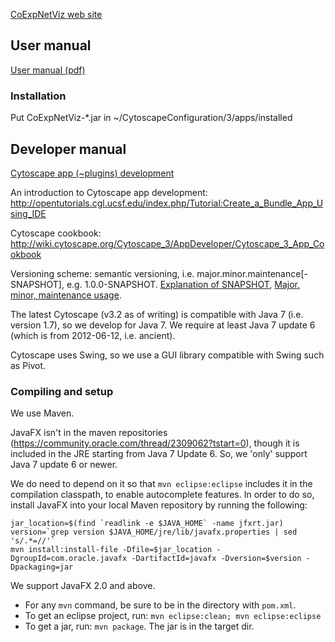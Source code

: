 [CoExpNetViz web site](http://bioinformatics.psb.ugent.be/webtools/coexpr/index.php)

## User manual
[User manual (pdf)](http://bioinformatics.psb.ugent.be/webtools/coexpr/files/plugin_manual_1_9.6.15.pdf)

### Installation
Put CoExpNetViz-*.jar in ~/CytoscapeConfiguration/3/apps/installed

## Developer manual
[Cytoscape app (~plugins) development](http://wiki.cytoscape.org/Cytoscape_3/AppDeveloper)

An introduction to Cytoscape app development: http://opentutorials.cgl.ucsf.edu/index.php/Tutorial:Create_a_Bundle_App_Using_IDE

Cytoscape cookbook: http://wiki.cytoscape.org/Cytoscape_3/AppDeveloper/Cytoscape_3_App_Cookbook

Versioning scheme: semantic versioning, i.e. major.minor.maintenance[-SNAPSHOT], e.g. 1.0.0-SNAPSHOT. [Explanation of SNAPSHOT](https://docs.oracle.com/middleware/1212/core/MAVEN/maven_version.htm#MAVEN401), [Major, minor, maintenance usage](https://python-packaging-user-guide.readthedocs.org/en/latest/distributing/#semantic-versioning-preferred).

The latest Cytoscape (v3.2 as of writing) is compatible with Java 7 (i.e. version 1.7), so we develop for Java 7. We require at least Java 7 update 6 (which is from 2012-06-12, i.e. ancient). 

Cytoscape uses Swing, so we use a GUI library compatible with Swing such as Pivot.

### Compiling and setup

We use Maven.

JavaFX isn't in the maven repositories (https://community.oracle.com/thread/2309062?tstart=0),
though it is included in the JRE starting from Java 7 Update 6. So, we 'only' support Java 7 update 6 or newer.
 
We do need to depend on it so that `mvn eclipse:eclipse` includes it in the compilation classpath, 
to enable autocomplete features. In order to do so, install JavaFX into your local Maven repository
by running the following:
 
    jar_location=$(find `readlink -e $JAVA_HOME` -name jfxrt.jar)
    version=`grep version $JAVA_HOME/jre/lib/javafx.properties | sed 's/.*=//'`
    mvn install:install-file -Dfile=$jar_location -DgroupId=com.oracle.javafx -DartifactId=javafx -Dversion=$version -Dpackaging=jar
	
We support JavaFX 2.0 and above.

- For any `mvn` command, be sure to be in the directory with `pom.xml`.
- To get an eclipse project, run: `mvn eclipse:clean; mvn eclipse:eclipse`
- To get a jar, run: `mvn package`. The jar is in the target dir.
